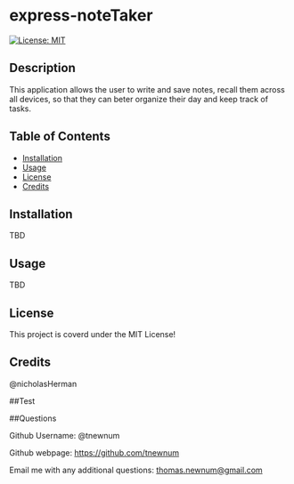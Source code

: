 # express-noteTaker

[![License: MIT](https://img.shields.io/badge/License-MIT-yellow.svg)](https://opensource.org/licenses/MIT)

## Description

This application allows the user to write and save notes, recall them across all devices, so that they can beter organize their day and keep track of tasks.

## Table of Contents

- [Installation](#installation)
- [Usage](#usage)
- [License](#license)
- [Credits](#credits)

## Installation

TBD

## Usage

TBD

## License

This project is coverd under the MIT License!

## Credits

@nicholasHerman

##Test

##Questions

Github Username: @tnewnum

Github webpage: https://github.com/tnewnum

Email me with any additional questions: thomas.newnum@gmail.com